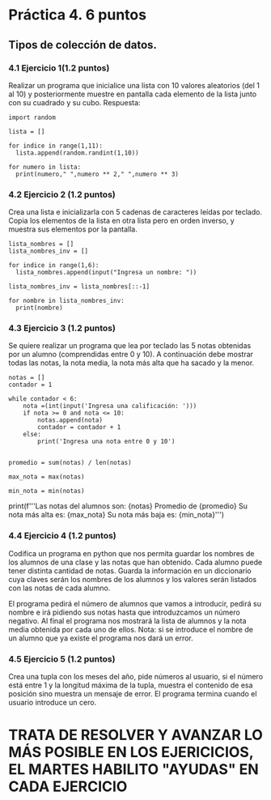 # Práctica 4. 6 puntos
## Tipos de colección de datos.
### 4.1 Ejercicio 1(1.2 puntos)
Realizar un programa que inicialice una lista con 10 valores aleatorios (del 1 al 10)
y posteriormente muestre en pantalla cada elemento de la lista junto con su
cuadrado y su cubo.
Respuesta:

    import random

    lista = []

    for indice in range(1,11):
      lista.append(random.randint(1,10))

    for numero in lista:
      print(numero," ",numero ** 2," ",numero ** 3)

### 4.2 Ejercicio 2 (1.2 puntos)
Crea una lista e inicializarla con 5 cadenas de caracteres leídas por teclado. Copia
los elementos de la lista en otra lista pero en orden inverso, y muestra sus
elementos por la pantalla.

    lista_nombres = []
    lista_nombres_inv = [] 

    for indice in range(1,6):
      lista_nombres.append(input("Ingresa un nombre: "))

    lista_nombres_inv = lista_nombres[::-1]

    for nombre in lista_nombres_inv:
      print(nombre)

### 4.3 Ejercicio 3 (1.2 puntos)
Se quiere realizar un programa que lea por teclado las 5 notas obtenidas por un
alumno (comprendidas entre 0 y 10). A continuación debe mostrar todas las notas,
la nota media, la nota más alta que ha sacado y la menor.

    notas = []
    contador = 1

    while contador < 6:
        nota =(int(input('Ingresa una calificación: ')))
        if nota >= 0 and nota <= 10:
            notas.append(nota)
            contador = contador + 1
        else:
            print('Ingresa una nota entre 0 y 10')


    promedio = sum(notas) / len(notas)

    max_nota = max(notas)

    min_nota = min(notas)


print(f'''Las notas del alumnos son: {notas}
      Promedio de {promedio}
      Su nota más alta es: {max_nota}
      Su nota más baja es: {min_nota}''')

### 4.4 Ejercicio 4 (1.2 puntos)
Codifica un programa en python que nos permita guardar los nombres de los
alumnos de una clase y las notas que han obtenido. Cada alumno puede tener
distinta cantidad de notas. Guarda la información en un diccionario cuya claves
serán los nombres de los alumnos y los valores serán listados con las notas de
cada alumno.

El programa pedirá el número de alumnos que vamos a introducir, pedirá su
nombre e irá pidiendo sus notas hasta que introduzcamos un número negativo. Al
final el programa nos mostrará la lista de alumnos y la nota media obtenida por
cada uno de ellos. Nota: si se introduce el nombre de un alumno que ya existe el
programa nos dará un error.


### 4.5 Ejercicio 5 (1.2 puntos)
Crea una tupla con los meses del año, pide números al usuario, si el número está
entre 1 y la longitud máxima de la tupla, muestra el contenido de esa posición sino
muestra un mensaje de error. El programa termina cuando el usuario introduce un
cero.


# TRATA DE RESOLVER Y AVANZAR LO MÁS POSIBLE EN LOS EJERICICIOS, EL MARTES HABILITO "AYUDAS" EN CADA EJERCICIO
